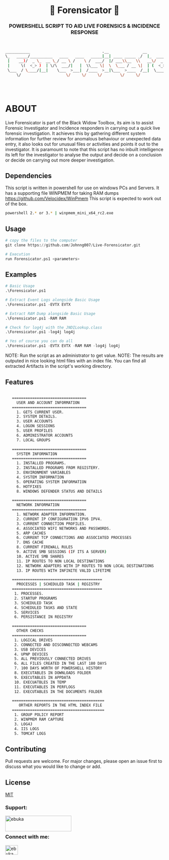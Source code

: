 <h1 align="center">📝 Forensicator 📝</h1>
<h3 align="center">POWERSHELL SCRIPT TO AID LIVE FORENSICS & INCIDENCE RESPONSE</h3>
                                               
```bash


___________                                .__               __                
\_   _____/__________   ____   ____   _____|__| ____ _____ _/  |_  ___________ 
 |    __)/  _ \_  __ \_/ __ \ /    \ /  ___/  |/ ___\\__  \\   __\/  _ \_  __ \
 |     \(  <_> )  | \/\  ___/|   |  \\___ \|  \  \___ / __ \|  | (  <_> )  | \/
 \___  / \____/|__|    \___  >___|  /____  >__|\___  >____  /__|  \____/|__|   
     \/                    \/     \/     \/        \/     \/                    

                                                                          v1.0



```


# ABOUT

Live Forensicator is part of the Black Widow Toolbox, its aim is to assist Forensic Investigator and Incidence responders in carrying out a quick live forensic investigation.
It achieves this by gathering different system information for further review for anomalous behaviour or unexpected data entry, it also looks out for unusual files or activities and points it out to the investigator.
It is paramount to note that this script has no inbuilt intelligence its left for the investigator to analyse the output and decide on a conclusion or decide on carrying out more deeper investigation.

## Dependencies

This script is written in powershell for use on windows PCs and Servers. 
It has a supporting file WINPMEM for taking RAM dumps https://github.com/Velocidex/WinPmem
This script is expected to work out of the box.

```bash
powershell 2.* or 3.* | winpmem_mini_x64_rc2.exe 
```

## Usage

```python
# copy the files to the computer
git clone https://github.com/Johnng007/Live-Forensicator.git

# Execution
run Forensicator.ps1 <parameters>

```

## Examples

```python
# Basic Usage
.\Forensicator.ps1

# Extract Event Logs alongside Basic Usage
.\Forensicator.ps1 -EVTX EVTX

# Extract RAM Dump alongside Basic Usage
.\Forensicator.ps1 -RAM RAM

# Check for log4j with the JNDILookup.class
.\Forensicator.ps1 -log4j log4j

# Yes of course you can do all
.\Forensicator.ps1 -EVTX EVTX -RAM RAM -log4j log4j

```

NOTE: Run the script as an administrator to get value.
NOTE: The results are outputed in nice looking html files with an index file. 
      You can find all extracted Artifacts in the script's working directory.

## Features
```bash

   =================================
     USER AND ACCOUNT INFORMATION
   =================================
     1. GETS CURRENT USER.
     2. SYSTEM DETAILS.
     3. USER ACCOUNTS
     4. LOGON SESSIONS
     5. USER PROFILES
     6. ADMINISTRATOR ACCOUNTS
     7. LOCAL GROUPS

   =================================
     SYSTEM INFORMATION
   =================================
     1. INSTALLED PROGRAMS.
     2. INSTALLED PROGRAMS FROM REGISTERY.
     3. ENVIRONMENT VARIABLES
     4. SYSTEM INFORMATION
     5. OPERATING SYSTEM INFORMATION
     6. HOTFIXES
     8. WINDOWS DEFENDER STATUS AND DETAILS

   =================================
     NETWORK INFORMATION
   =================================
     1. NETWORK ADAPTER INFORMATION.
     2. CURRENT IP CONFIGURATION IPV6 IPV4.
     3. CURRENT CONNECTION PROFILES.
     4. ASSOCIATED WIFI NETWORKS AND PASSWORDS.
     5. ARP CACHES
     6. CURRENT TCP CONNECTIONS AND ASSOCIATED PROCESSES
     7. DNS CACHE
     8. CURRENT FIREWALL RULES
     9. ACTIVE SMB SESSIONS (IF ITS A SERVER)
     10. ACTIVE SMB SHARES
     11. IP ROUTES TO NON LOCAL DESTINATIONS
     12. NETWORK ADAPTERS WITH IP ROUTES TO NON LOCAL DESTINATIONS
     13. IP ROUTES WITH INFINITE VALID LIFETIME

   ========================================
     PROCESSES | SCHEDULED TASK | REGISTRY
   ========================================
    1. PROCESSES.
    2. STARTUP PROGRAMS
    3. SCHEDULED TASK
    4. SCHEDULED TASKS AND STATE
    5. SERVICES
    6. PERSISTANCE IN REGISTRY

   =================================
     OTHER CHECKS
   =================================
    1. LOGICAL DRIVES
    2. CONNECTED AND DISCONNECTED WEBCAMS
    3. USB DEVICES
    4. UPNP DEVICES
    5. ALL PREVIOUSLY CONNECTED DRIVES
    6. ALL FILES CREATED IN THE LAST 180 DAYS
    7. 100 DAYS WORTH OF POWERSHELL HISTORY
    8. EXECUTABLES IN DOWNLOADS FOLDER
    9. EXECUTABLES IN APPDATA
    10. EXECUATBLES IN TEMP
    11. EXECUTABLES IN PERFLOGS
    12. EXECUTABLES IN THE DOCUMENTS FOLDER

   =========================================
      ORTHER REPORTS IN THE HTML INDEX FILE
   =========================================
    1. GROUP POLICY REPORT
    2. WINPMEM RAM CAPTURE
    3. LOG4J
    4. IIS LOGS
    5. TOMCAT LOGS

```
## Contributing
Pull requests are welcome. For major changes, please open an issue first to discuss what you would like to change or add.



## License
[MIT](https://mit.com/licenses/mit/)


<h3 align="left">Support:</h3>
<p><a href="https://www.buymeacoffee.com/ebuka"> <img align="left" src="https://cdn.buymeacoffee.com/buttons/v2/default-yellow.png" height="50" width="210" alt="ebuka" /></a></p><br><br>

<h3 align="left">Connect with me:</h3>
<p align="left">
<a href="https://linkedin.com/in/ebuka john onyejegbu" target="blank"><img align="center" src="https://raw.githubusercontent.com/rahuldkjain/github-profile-readme-generator/master/src/images/icons/Social/linked-in-alt.svg" alt="ebuka john onyejegbu" height="30" width="40" /></a>
</p>

